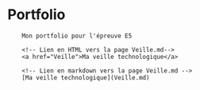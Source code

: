  # Portfolio
        Mon portfolio pour l'épreuve E5
                            
        <!-- Lien en HTML vers la page Veille.md-->
        <a href="Veille">Ma veille technologique</a>
                            
        <!-- Lien en markdown vers la page Veille.md -->
        [Ma veille technologique](Veille.md)